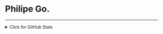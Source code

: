 # Philipe Go.
<hr>

<details>
<summary>Click for GitHub Stats</summary>
<p align="center">
    <img alt = "GitHub Stats" src="https://github-readme-stats.vercel.app/api?username=philipe-go&show_icons=true&hide=issues&icon_color=000000&hide_border=true&title_color=5391FE&text_color=555">
    <br>
    <img alt = "Top Language" src="https://github-readme-stats.vercel.app/api/top-langs/?username=philipe-go&hide=html,&hide=rtf,&hide_border=true&title_color=5391FE&text_color=555"
</p>
</details> 
